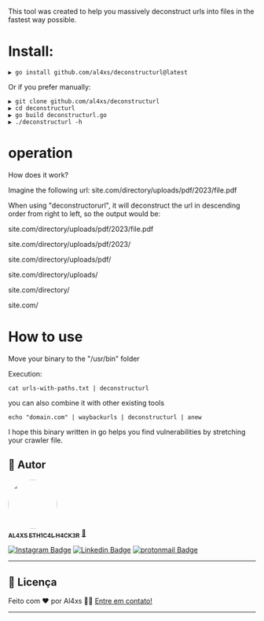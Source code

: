This tool was created to help you massively deconstruct urls into files in the fastest way possible.

# Install:
```
▶ go install github.com/al4xs/deconstructurl@latest
```
Or if you prefer manually:

```
▶ git clone github.com/al4xs/deconstructurl
▶ cd deconstructurl
▶ go build deconstructurl.go
▶ ./deconstructurl -h
```
# operation
How does it work?

Imagine the following url:
site.com/directory/uploads/pdf/2023/file.pdf

When using "deconstructorurl", it will deconstruct the url in descending order from right to left, so the output would be:

site.com/directory/uploads/pdf/2023/file.pdf

site.com/directory/uploads/pdf/2023/

site.com/directory/uploads/pdf/

site.com/directory/uploads/

site.com/directory/

site.com/

# How to use
Move your binary to the "/usr/bin" folder

Execution:
```
cat urls-with-paths.txt | deconstructurl
```

you can also combine it with other existing tools
```
echo "domain.com" | waybackurls | deconstructurl | anew
```

I hope this binary written in go helps you find vulnerabilities by stretching your crawler file.

## 🦸 Autor

 <a href="https://github.com/al4xs">
 <img style="border-radius: 50%;" src="https://avatars.githubusercontent.com/u/40411471?v=4" width="100px;" alt=""/>
 <br />
 <sub><b>AL4XS ETH1C4L H4CK3R</b></sub></a> <a href="http://al4xs.github.io/" title="Github Personal Blog"> 🚀</a>
 <br />

[![Instagram Badge](https://img.shields.io/badge/-@michaelferral4xs-1ca0f1?style=flat-square&labelColor=1ca0f1&logo=instagram&logoColor=white&link=https://instagram.com/michaelferral4xs)](https://instagram.com/michaelferral4xs) 
[![Linkedin Badge](https://img.shields.io/badge/-Al4xs-blue?style=flat-square&logo=Linkedin&logoColor=white&link=https://www.linkedin.com/in/michael-al4xs/)](https://www.linkedin.com/in/michael-al4xs/) 
[![protonmail Badge](https://img.shields.io/badge/-@al4xs@protonmail.com-c14438?style=flat-square&logo=protonmail&logoColor=white&link=mailto:al4xs@protonmail.com)](mailto:al4xs@protonmail.com)

---

## 📝 Licença

Feito com ❤️  por Al4xs 👋🏽 [Entre em contato!](https://www.linkedin.com/in/michael-al4xs/)

---
